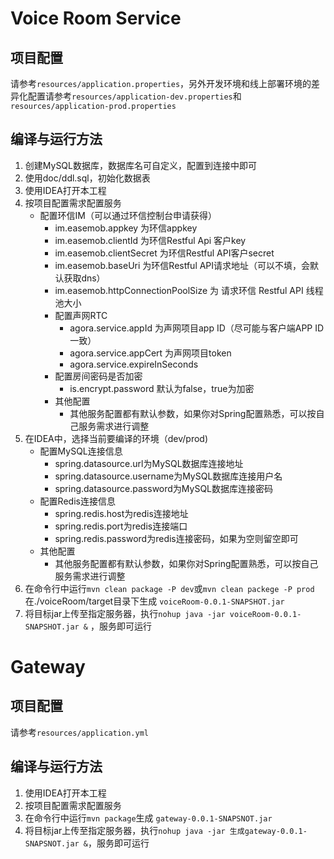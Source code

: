 # Voice Room Service

## 项目配置

请参考`resources/application.properties`，另外开发环境和线上部署环境的差异化配置请参考`resources/application-dev.properties`和`resources/application-prod.properties`

## 编译与运行方法

1. 创建MySQL数据库，数据库名可自定义，配置到连接中即可
2. 使用doc/ddl.sql，初始化数据表
3. 使用IDEA打开本工程
4. 按项目配置需求配置服务
   * 配置环信IM（可以通过环信控制台申请获得）
     * im.easemob.appkey 为环信appkey
     * im.easemob.clientId 为环信Restful Api 客户key
     * im.easemob.clientSecret 为环信Restful API客户secret
     * im.easemob.baseUri 为环信Restful API请求地址（可以不填，会默认获取dns）
     * im.easemob.httpConnectionPoolSize 为 请求环信 Restful API 线程池大小
     * 配置声网RTC
       * agora.service.appId 为声网项目app ID（尽可能与客户端APP ID一致）
       * agora.service.appCert 为声网项目token 
       * agora.service.expireInSeconds
     * 配置房间密码是否加密
       * is.encrypt.password 默认为false，true为加密
     * 其他配置
       * 其他服务配置都有默认参数，如果你对Spring配置熟悉，可以按自己服务需求进行调整
5. 在IDEA中，选择当前要编译的环境（dev/prod)
   * 配置MySQL连接信息
     * spring.datasource.url为MySQL数据库连接地址
     * spring.datasource.username为MySQL数据库连接用户名
     * spring.datasource.password为MySQL数据库连接密码
   * 配置Redis连接信息
     * spring.redis.host为redis连接地址
     * spring.redis.port为redis连接端口
     * spring.redis.password为redis连接密码，如果为空则留空即可
   * 其他配置
     * 其他服务配置都有默认参数，如果你对Spring配置熟悉，可以按自己服务需求进行调整
7. 在命令行中运行`mvn clean package -P dev`或`mvn clean packege -P prod` 在./voiceRoom/target目录下生成 `voiceRoom-0.0.1-SNAPSHOT.jar`
8. 将目标jar上传至指定服务器，执行`nohup java -jar voiceRoom-0.0.1-SNAPSHOT.jar &` ，服务即可运行

# Gateway

## 项目配置

请参考`resources/application.yml`

## 编译与运行方法

1. 使用IDEA打开本工程
2. 按项目配置需求配置服务
3. 在命令行中运行`mvn package`生成 `gateway-0.0.1-SNAPSNOT.jar`
4. 将目标jar上传至指定服务器，执行`nohup java -jar 生成gateway-0.0.1-SNAPSNOT.jar &`，服务即可运行
